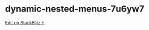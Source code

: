 # dynamic-nested-menus-7u6yw7

[Edit on StackBlitz ⚡️](https://stackblitz.com/edit/dynamic-nested-menus-7u6yw7)